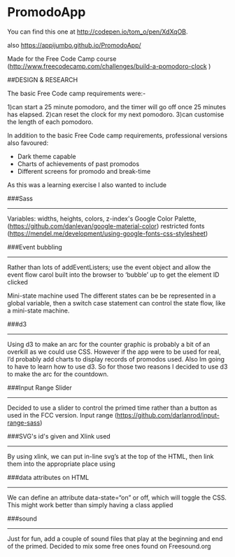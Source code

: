 # PromodoApp

You can find this one at http://codepen.io/tom_o/pen/XdXqOB.

also https://appijumbo.github.io/PromodoApp/

Made for the Free Code Camp course (http://www.freecodecamp.com/challenges/build-a-pomodoro-clock )

##DESIGN & RESEARCH

The basic Free Code camp requirements were:-

1)can start a 25 minute pomodoro, and the timer will go off once 25 minutes has elapsed.
2)can reset the clock for my next pomodoro.
3)can customise the length of each pomodoro.

In addition to the basic Free Code camp requirements, 
professional versions also favoured:

* Dark theme capable
* Charts of achievements of past promodos
* Different screens for promodo and break-time


As this was a learning exercise I also wanted to include

###Sass
*****

Variables: widths, heights, colors, z-index's
Google Color Palette, (https://github.com/danlevan/google-material-color) restricted fonts (https://mendel.me/development/using-google-fonts-css-stylesheet)



###Event  bubbling
***************
Rather than lots of addEventListers; use the event object and allow the event flow carol built into the browser to ‘bubble’ up to get the element ID clicked

Mini-state machine used
The different states can be be represented in a global variable, then a switch case statement can control the state flow, like a mini-state machine.

###d3
******
Using d3 to make an arc for the counter graphic is probably a bit of an overkill as we could use CSS. However if the app were to be used for real, I’d probably add charts to display records of promodos used. Also Im going to have to learn how to use d3.
So for those two reasons I decided to use d3 to make the arc for the countdown.


###Input Range Slider
******************
Decided to use a slider to control the primed time rather than 
a button as used in the FCC version.
Input range (https://github.com/darlanrod/input-range-sass)


###SVG's id's given and Xlink used
*******************************
By using xlink, we can put in-line svg’s at the top of the HTML, then link them into the appropriate place using <use id=“the_link_id”> 

###data attributes on HTML
***********************
We can define an attribute data-state=“on” or off, which will toggle the CSS. This might work better than simply having a class applied

###sound
*******
Just for fun, add a couple of sound files that play at the beginning and end of the primed. Decided to mix some free ones found on Freesound.org

